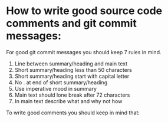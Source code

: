 # How to write good source code comments and git commit messages:

For good git commit messages you should keep 7 rules in mind.

1. Line between summary/heading and main text
2. Short summary/heading less than 50 characters
3. Short summary/heading start with capital letter
4. No . at end of short summary/heading
5. Use imperative mood in summary
6. Main text should lone break after 72 characters
7. In main text describe what and why not how

To write good comments you should keep in mind that:
